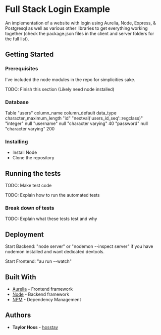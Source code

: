 # Full Stack Login Example

An implementation of a website with login using Aurelia, Node, Express, & Postgresql as well as various other libraries to get everything working together (check the package.json files in the client and server folders for the full list).

## Getting Started

### Prerequisites

I've included the node modules in the repo for simplicities sake. 

TODO: Finish this section (Likely need node installed)

### Database

Table "users"
column_name             column_default                data_type              character_maximum_length
"id"          "nextval('users_id_seq'::regclass)"	    "integer"	                     null
"username"                   null                 "character varying"	                40
"password"	                 null                 "character varying"	               200

### Installing

* Install Node
* Clone the repository

## Running the tests

TODO: Make test code

TODO: Explain how to run the automated tests

### Break down of tests

TODO: Explain what these tests test and why

## Deployment

Start Backend: "node server" or "nodemon --inspect server" if you have nodemon installed and want dedicated devtools.

Start Frontend: "au run --watch"

## Built With

* [Aurelia](https://aurelia.io/home) - Frontend framework
* [Node](https://nodejs.org/en/download/) - Backend framework
* [NPM](https://www.npmjs.com/) - Dependency Management

## Authors

* **Taylor Hoss** - [hosstay](https://github.com/hosstay)
